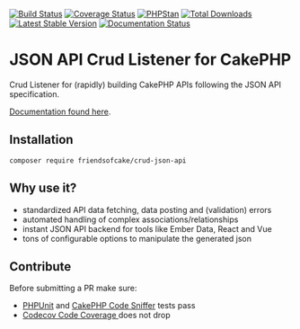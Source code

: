 [![Build Status](https://img.shields.io/travis/FriendsOfCake/crud-json-api/master.svg?style=flat-square)](https://travis-ci.org/FriendsOfCake/crud-json-api)
[![Coverage Status](https://img.shields.io/codecov/c/github/FriendsOfCake/crud-json-api.svg?style=flat-square)](https://codecov.io/github/FriendsOfCake/crud-json-api)
[![PHPStan](https://img.shields.io/badge/PHPStan-enabled-brightgreen.svg?style=flat-square)](https://github.com/phpstan/phpstan)
[![Total Downloads](https://img.shields.io/packagist/dt/FriendsOfCake/crud-json-api.svg?style=flat-square)](https://packagist.org/packages/FriendsOfCake/crud-json-api)
[![Latest Stable Version](https://img.shields.io/packagist/v/FriendsOfCake/crud-json-api.svg?style=flat-square)](https://packagist.org/packages/FriendsOfCake/crud-json-api)
[![Documentation Status](https://readthedocs.org/projects/crud-json-api/badge?style=flat-square)](https://crud-json-api.readthedocs.org)

# JSON API Crud Listener for CakePHP

Crud Listener for (rapidly) building CakePHP APIs following the JSON API specification.

[Documentation found here](https://crud-json-api.readthedocs.io/).

## Installation

```
composer require friendsofcake/crud-json-api
```

## Why use it?

- standardized API data fetching, data posting and (validation) errors
- automated handling of complex associations/relationships
- instant JSON API backend for tools like Ember Data, React and Vue
- tons of configurable options to manipulate the generated json

## Contribute

Before submitting a PR make sure:

- [PHPUnit](http://book.cakephp.org/3.0/en/development/testing.html#running-tests)
and [CakePHP Code Sniffer](https://github.com/cakephp/cakephp-codesniffer) tests pass
- [Codecov Code Coverage ](https://codecov.io/github/FriendsOfCake/crud-json-api) does not drop
